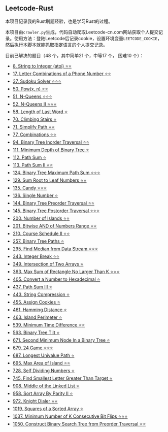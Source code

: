 
## Leetcode-Rust
本项目记录我的Rust刷题经验，也是学习Rust的过程。

本项目由`crawler.py`生成，代码自动爬取Leetcode-cn.com网站获取个人提交记录。使用方法：登陆Leetcode后记录cookie，设置环境变量`LEETCODE_COOKIE`，然后执行本脚本就能抓取指定语言的个人提交记录。

目前已解决的题目（48 个，其中简单21 个，中等17 个， 困难10 个）：
- [8. String to Integer (atoi) :star::star:](https://github.com/netcan/Leetcode-Rust/tree/master/n0008.%20String%20to%20Integer%20(atoi))
- [17. Letter Combinations of a Phone Number :star::star:](https://github.com/netcan/Leetcode-Rust/tree/master/n0017.%20Letter%20Combinations%20of%20a%20Phone%20Number)
- [37. Sudoku Solver :star::star::star:](https://github.com/netcan/Leetcode-Rust/tree/master/n0037.%20Sudoku%20Solver)
- [50. Pow(x, n) :star::star:](https://github.com/netcan/Leetcode-Rust/tree/master/n0050.%20Pow(x,%20n))
- [51. N-Queens :star::star::star:](https://github.com/netcan/Leetcode-Rust/tree/master/n0051.%20N-Queens)
- [52. N-Queens II :star::star::star:](https://github.com/netcan/Leetcode-Rust/tree/master/n0052.%20N-Queens%20II)
- [58. Length of Last Word :star:](https://github.com/netcan/Leetcode-Rust/tree/master/n0058.%20Length%20of%20Last%20Word)
- [70. Climbing Stairs :star:](https://github.com/netcan/Leetcode-Rust/tree/master/n0070.%20Climbing%20Stairs)
- [71. Simplify Path :star::star:](https://github.com/netcan/Leetcode-Rust/tree/master/n0071.%20Simplify%20Path)
- [77. Combinations :star::star:](https://github.com/netcan/Leetcode-Rust/tree/master/n0077.%20Combinations)
- [94. Binary Tree Inorder Traversal :star::star:](https://github.com/netcan/Leetcode-Rust/tree/master/n0094.%20Binary%20Tree%20Inorder%20Traversal)
- [111. Minimum Depth of Binary Tree :star:](https://github.com/netcan/Leetcode-Rust/tree/master/n0111.%20Minimum%20Depth%20of%20Binary%20Tree)
- [112. Path Sum :star:](https://github.com/netcan/Leetcode-Rust/tree/master/n0112.%20Path%20Sum)
- [113. Path Sum II :star::star:](https://github.com/netcan/Leetcode-Rust/tree/master/n0113.%20Path%20Sum%20II)
- [124. Binary Tree Maximum Path Sum :star::star::star:](https://github.com/netcan/Leetcode-Rust/tree/master/n0124.%20Binary%20Tree%20Maximum%20Path%20Sum)
- [129. Sum Root to Leaf Numbers :star::star:](https://github.com/netcan/Leetcode-Rust/tree/master/n0129.%20Sum%20Root%20to%20Leaf%20Numbers)
- [135. Candy :star::star::star:](https://github.com/netcan/Leetcode-Rust/tree/master/n0135.%20Candy)
- [136. Single Number :star:](https://github.com/netcan/Leetcode-Rust/tree/master/n0136.%20Single%20Number)
- [144. Binary Tree Preorder Traversal :star::star:](https://github.com/netcan/Leetcode-Rust/tree/master/n0144.%20Binary%20Tree%20Preorder%20Traversal)
- [145. Binary Tree Postorder Traversal :star::star::star:](https://github.com/netcan/Leetcode-Rust/tree/master/n0145.%20Binary%20Tree%20Postorder%20Traversal)
- [200. Number of Islands :star::star:](https://github.com/netcan/Leetcode-Rust/tree/master/n0200.%20Number%20of%20Islands)
- [201. Bitwise AND of Numbers Range :star::star:](https://github.com/netcan/Leetcode-Rust/tree/master/n0201.%20Bitwise%20AND%20of%20Numbers%20Range)
- [210. Course Schedule II :star::star:](https://github.com/netcan/Leetcode-Rust/tree/master/n0210.%20Course%20Schedule%20II)
- [257. Binary Tree Paths :star:](https://github.com/netcan/Leetcode-Rust/tree/master/n0257.%20Binary%20Tree%20Paths)
- [295. Find Median from Data Stream :star::star::star:](https://github.com/netcan/Leetcode-Rust/tree/master/n0295.%20Find%20Median%20from%20Data%20Stream)
- [343. Integer Break :star::star:](https://github.com/netcan/Leetcode-Rust/tree/master/n0343.%20Integer%20Break)
- [349. Intersection of Two Arrays :star:](https://github.com/netcan/Leetcode-Rust/tree/master/n0349.%20Intersection%20of%20Two%20Arrays)
- [363. Max Sum of Rectangle No Larger Than K :star::star::star:](https://github.com/netcan/Leetcode-Rust/tree/master/n0363.%20Max%20Sum%20of%20Rectangle%20No%20Larger%20Than%20K)
- [405. Convert a Number to Hexadecimal :star:](https://github.com/netcan/Leetcode-Rust/tree/master/n0405.%20Convert%20a%20Number%20to%20Hexadecimal)
- [437. Path Sum III :star:](https://github.com/netcan/Leetcode-Rust/tree/master/n0437.%20Path%20Sum%20III)
- [443. String Compression :star:](https://github.com/netcan/Leetcode-Rust/tree/master/n0443.%20String%20Compression)
- [455. Assign Cookies :star:](https://github.com/netcan/Leetcode-Rust/tree/master/n0455.%20Assign%20Cookies)
- [461. Hamming Distance :star:](https://github.com/netcan/Leetcode-Rust/tree/master/n0461.%20Hamming%20Distance)
- [463. Island Perimeter :star:](https://github.com/netcan/Leetcode-Rust/tree/master/n0463.%20Island%20Perimeter)
- [539. Minimum Time Difference :star::star:](https://github.com/netcan/Leetcode-Rust/tree/master/n0539.%20Minimum%20Time%20Difference)
- [563. Binary Tree Tilt :star:](https://github.com/netcan/Leetcode-Rust/tree/master/n0563.%20Binary%20Tree%20Tilt)
- [671. Second Minimum Node In a Binary Tree :star:](https://github.com/netcan/Leetcode-Rust/tree/master/n0671.%20Second%20Minimum%20Node%20In%20a%20Binary%20Tree)
- [679. 24 Game :star::star::star:](https://github.com/netcan/Leetcode-Rust/tree/master/n0679.%2024%20Game)
- [687. Longest Univalue Path :star:](https://github.com/netcan/Leetcode-Rust/tree/master/n0687.%20Longest%20Univalue%20Path)
- [695. Max Area of Island :star::star:](https://github.com/netcan/Leetcode-Rust/tree/master/n0695.%20Max%20Area%20of%20Island)
- [728. Self Dividing Numbers :star:](https://github.com/netcan/Leetcode-Rust/tree/master/n0728.%20Self%20Dividing%20Numbers)
- [745. Find Smallest Letter Greater Than Target :star:](https://github.com/netcan/Leetcode-Rust/tree/master/n0745.%20Find%20Smallest%20Letter%20Greater%20Than%20Target)
- [908. Middle of the Linked List :star:](https://github.com/netcan/Leetcode-Rust/tree/master/n0908.%20Middle%20of%20the%20Linked%20List)
- [958. Sort Array By Parity II :star:](https://github.com/netcan/Leetcode-Rust/tree/master/n0958.%20Sort%20Array%20By%20Parity%20II)
- [972. Knight Dialer :star::star:](https://github.com/netcan/Leetcode-Rust/tree/master/n0972.%20Knight%20Dialer)
- [1019. Squares of a Sorted Array :star:](https://github.com/netcan/Leetcode-Rust/tree/master/n1019.%20Squares%20of%20a%20Sorted%20Array)
- [1037. Minimum Number of K Consecutive Bit Flips :star::star::star:](https://github.com/netcan/Leetcode-Rust/tree/master/n1037.%20Minimum%20Number%20of%20K%20Consecutive%20Bit%20Flips)
- [1050. Construct Binary Search Tree from Preorder Traversal :star::star:](https://github.com/netcan/Leetcode-Rust/tree/master/n1050.%20Construct%20Binary%20Search%20Tree%20from%20Preorder%20Traversal)
